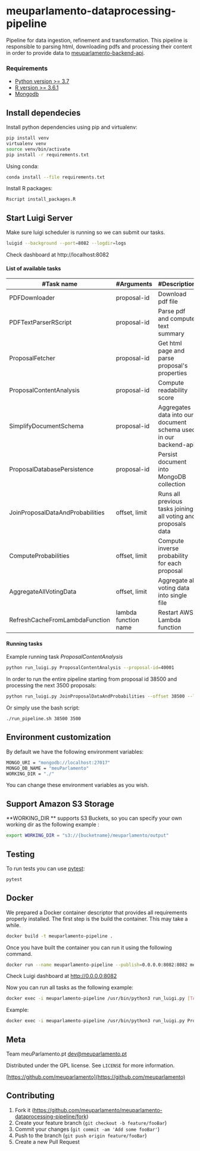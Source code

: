 # meuparlamento-dataprocessing-pipeline

Pipeline for data ingestion, refinement and transformation.
This pipeline is responsible to parsing html, downloading pdfs and processing their content in order to provide data to [meuparlamento-backend-api](http://github.com/meuparlamento/meuparlamento-backend-api).


### Requirements

* [Python version >= 3.7](https://www.python.org/)
* [R version >= 3.6.1](https://www.r-project.org) 
* [Mongodb](https://www.mongodb.com/)
 
## Install dependecies

Install python dependencies using pip and virtualenv:

```sh 
pip install venv
virtualenv venv
source venv/bin/activate
pip install -r requirements.txt
```
Using conda:

```sh  
conda install --file requirements.txt
```

Install R packages:

```sh
Rscript install_packages.R
```

## Start Luigi Server

Make sure luigi scheduler is running so we can submit our tasks.

```sh 
luigid --background --port=8082 --logdir=logs
```

Check dashboard at http://localhost:8082

#### List of available tasks


| #Task name                        | #Arguments            | #Description          |
|-----------------------------------|-----------------------|-----------------------|
| PDFDownloader                     | proposal-id           | Download pdf file
| PDFTextParserRScript              | proposal-id           | Parse pdf and compute text summary
| ProposalFetcher                   | proposal-id          | Get html page and parse proposal's properties
| ProposalContentAnalysis           | proposal-id           | Compute readability score
| SimplifyDocumentSchema            | proposal-id          | Aggregates data into our document schema used in our backend-api
| ProposalDatabasePersistence       | proposal-id           | Persist document into MongoDB collection 
| JoinProposalDataAndProbabilities  | offset, limit         | Runs all previous tasks joining all voting and proposals data
| ComputeProbabilities              | offset, limit         | Compute inverse probability for each proposal
| AggregateAllVotingData            | offset, limit         | Aggregate all voting data into single file
| RefreshCacheFromLambdaFunction    | lambda function name  | Restart AWS Lambda function  
 
#### Running tasks
Example running task *ProposalContentAnalysis*

```sh 
python run_luigi.py ProposalContentAnalysis --proposal-id=40001
```

In order to run the entire pipeline starting from proposal id 38500 and processing the next 3500 proposals:

```sh 
python run_luigi.py JoinProposalDataAndProbabilities --offset 38500 --limit 3500
```

Or simply use the bash script:

```sh
./run_pipeline.sh 38500 3500
```

## Environment customization 

By default we have the following environment variables:

```sh
MONGO_URI = "mongodb://localhost:27017"
MONGO_DB_NAME = "meuParlamento"
WORKING_DIR = "./"
```

You can change these environment variables as you wish.

## Support Amazon S3 Storage
**WORKING_DIR ** supports S3 Buckets, so you can specify your own working dir as the following example : 

```sh
export WORKING_DIR = "s3://{bucketname}/meuparlamento/output"
```

## Testing
To run tests you can use [pytest](https://pytest.org):

```sh
pytest
```


## Docker

We prepared a Docker container descriptor that provides all requirements properly installed.
The first step is the build the container. This may take a while.

```sh
docker build -t meuparlamento-pipeline .
```

Once you have built the container you can run it using the following command. 

```sh
docker run --name meuparlamento-pipeline --publish=0.0.0.0:8082:8082 meuparlamento-pipeline
```

Check Luigi dashboard at http://0.0.0.0:8082

Now you can run all tasks as the following example:

```sh
docker exec -i meuparlamento-pipeline /usr/bin/python3 run_luigi.py [TASK_NAME] [ARGUMENTS]
```

Example:

```sh
docker exec -i meuparlamento-pipeline /usr/bin/python3 run_luigi.py ProposalContentAnalysis --proposal-id=38950
```

## Meta

Team meuParlamento.pt dev@meuparlamento.pt

Distributed under the GPL license. See ``LICENSE`` for more information.

[https://github.com/meuparlamento](https://github.com/meuparlamento)

## Contributing

1. Fork it (<https://github.com/meuparlamento/meuparlamento-dataprocessing-pipeline/fork>)
2. Create your feature branch (`git checkout -b feature/fooBar`)
3. Commit your changes (`git commit -am 'Add some fooBar'`)
4. Push to the branch (`git push origin feature/fooBar`)
5. Create a new Pull Request